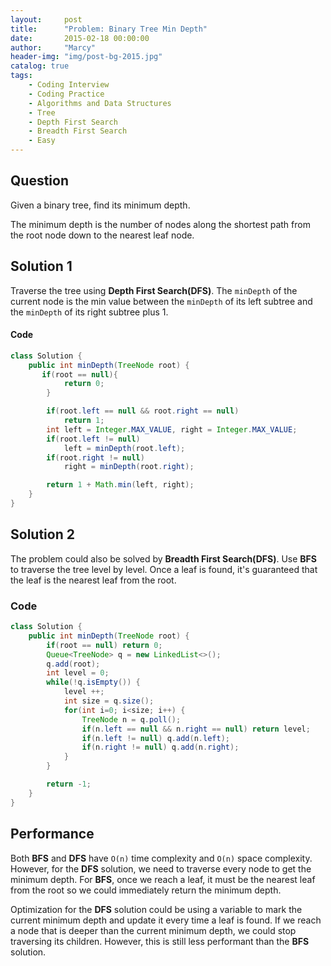 ```yaml
---
layout:     post
title:      "Problem: Binary Tree Min Depth"
date:       2015-02-18 00:00:00
author:     "Marcy"
header-img: "img/post-bg-2015.jpg"
catalog: true
tags:
    - Coding Interview
    - Coding Practice
    - Algorithms and Data Structures
    - Tree
    - Depth First Search
    - Breadth First Search
    - Easy
---
```


## Question

Given a binary tree, find its minimum depth.

The minimum depth is the number of nodes along the shortest path from the root node down to the nearest leaf node.


## Solution 1

Traverse the tree using **Depth First Search(DFS)**. The `minDepth` of the current node is the min value between the `minDepth` of its left subtree and the `minDepth` of its right subtree plus 1.

#### Code

```java
class Solution {
    public int minDepth(TreeNode root) {
       if(root == null){
            return 0;
        }

        if(root.left == null && root.right == null)
            return 1;
        int left = Integer.MAX_VALUE, right = Integer.MAX_VALUE;
        if(root.left != null)
            left = minDepth(root.left);
        if(root.right != null)
            right = minDepth(root.right);

        return 1 + Math.min(left, right);
    }
}
```

## Solution 2

The problem could also be solved by **Breadth First Search(DFS)**. Use **BFS** to traverse the tree level by level. Once a leaf is found, it's guaranteed that the leaf is the nearest leaf from the root.

### Code

```java
class Solution {
    public int minDepth(TreeNode root) {
        if(root == null) return 0;
        Queue<TreeNode> q = new LinkedList<>();
        q.add(root);
        int level = 0;
        while(!q.isEmpty()) {
            level ++;
            int size = q.size();
            for(int i=0; i<size; i++) {
                TreeNode n = q.poll();
                if(n.left == null && n.right == null) return level;
                if(n.left != null) q.add(n.left);
                if(n.right != null) q.add(n.right);
            }
        }

        return -1;
    }
}
```

## Performance

Both **BFS** and **DFS** have `O(n)` time complexity and `O(n)` space complexity. However, for the **DFS** solution, we need to traverse every node to get the minimum depth. For **BFS**, once we reach a leaf, it must be the nearest leaf from the root so we could immediately return the minimum depth.

Optimization for the **DFS** solution could be using a variable to mark the current minimum depth and update it every time a leaf is found. If we reach a node that is deeper than the current minimum depth, we could stop traversing its children. However, this is still less performant than the **BFS** solution.
